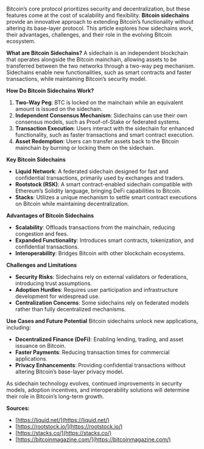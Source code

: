 Bitcoin’s core protocol prioritizes security and decentralization, but these features come at the cost of scalability and flexibility. **Bitcoin sidechains** provide an innovative approach to extending Bitcoin’s functionality without altering its base-layer protocol. This article explores how sidechains work, their advantages, challenges, and their role in the evolving Bitcoin ecosystem.

**What are Bitcoin Sidechains?**
A sidechain is an independent blockchain that operates alongside the Bitcoin mainchain, allowing assets to be transferred between the two networks through a two-way peg mechanism. Sidechains enable new functionalities, such as smart contracts and faster transactions, while maintaining Bitcoin’s security model.

**How Do Bitcoin Sidechains Work?**
1. **Two-Way Peg**: BTC is locked on the mainchain while an equivalent amount is issued on the sidechain.
2. **Independent Consensus Mechanism**: Sidechains can use their own consensus models, such as Proof-of-Stake or federated systems.
3. **Transaction Execution**: Users interact with the sidechain for enhanced functionality, such as faster transactions and smart contract execution.
4. **Asset Redemption**: Users can transfer assets back to the Bitcoin mainchain by burning or locking them on the sidechain.

**Key Bitcoin Sidechains**
- **Liquid Network**: A federated sidechain designed for fast and confidential transactions, primarily used by exchanges and traders.
- **Rootstock (RSK)**: A smart contract-enabled sidechain compatible with Ethereum’s Solidity language, bringing DeFi capabilities to Bitcoin.
- **Stacks**: Utilizes a unique mechanism to settle smart contract executions on Bitcoin while maintaining decentralization.

**Advantages of Bitcoin Sidechains**
- **Scalability**: Offloads transactions from the mainchain, reducing congestion and fees.
- **Expanded Functionality**: Introduces smart contracts, tokenization, and confidential transactions.
- **Interoperability**: Bridges Bitcoin with other blockchain ecosystems.

**Challenges and Limitations**
- **Security Risks**: Sidechains rely on external validators or federations, introducing trust assumptions.
- **Adoption Hurdles**: Requires user participation and infrastructure development for widespread use.
- **Centralization Concerns**: Some sidechains rely on federated models rather than fully decentralized mechanisms.

**Use Cases and Future Potential**
Bitcoin sidechains unlock new applications, including:
- **Decentralized Finance (DeFi)**: Enabling lending, trading, and asset issuance on Bitcoin.
- **Faster Payments**: Reducing transaction times for commercial applications.
- **Privacy Enhancements**: Providing confidential transactions without altering Bitcoin’s base-layer privacy model.

As sidechain technology evolves, continued improvements in security models, adoption incentives, and interoperability solutions will determine their role in Bitcoin’s long-term growth.

**Sources:**
- [https://liquid.net/](https://liquid.net/)
- [https://rootstock.io/](https://rootstock.io/)
- [https://stacks.co/](https://stacks.co/)
- [https://bitcoinmagazine.com/](https://bitcoinmagazine.com/)

